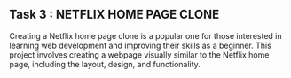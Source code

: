 ## Task 3 : NETFLIX HOME PAGE CLONE 
Creating a Netflix home page clone is a popular one for those interested in learning web development and improving their skills as a beginner. This project involves creating a webpage visually similar to the Netflix home page, including the layout, design, and functionality.
